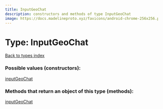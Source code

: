 ```yaml
---
title: InputGeoChat
description: constructors and methods of type InputGeoChat
image: https://docs.madelineproto.xyz/favicons/android-chrome-256x256.png
---
```

# Type: InputGeoChat
[Back to types index](index.md)



### Possible values (constructors):

[inputGeoChat](../constructors/inputGeoChat.md)  



### Methods that return an object of this type (methods):



[inputGeoChat](../constructors/inputGeoChat.md)  


